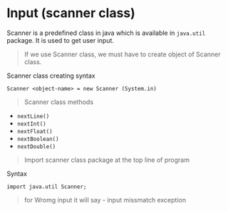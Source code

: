 # Input (scanner class)

Scanner is a predefined class in java which is available in ```java.util``` package. It is used to get user input.

>If we use Scanner class, we must have to create object of Scanner class.

Scanner class creating syntax

```Scanner <object-name> = new Scanner (System.in)```

>Scanner class methods
- ``` nextLine() ```
- ``` nextInt() ```
- ``` nextFloat() ```
- ``` nextBoolean() ```
- ``` nextDouble() ```
  
>Import scanner class package at the top line of program

Syntax

```import java.util Scanner;```

>for Wromg input it will say - input missmatch exception

